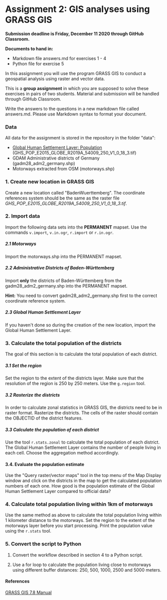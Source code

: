 # Assignment 2: GIS analyses using GRASS GIS

**Submission deadline is Friday, December 11 2020 through GitHub Classroom.**

**Documents to hand in:**

* Markdown file answers.md for exercises 1 - 4
* Python file for exercise 5

In this assignment you will use the program GRASS GIS to conduct a geospatial analysis using raster and vector data. 

This is a **group assignment** in which you are supposed to solve these exercises in pairs of two students. Material and submission will be handled through GitHub Classroom. 

Write the answers to the questions in a new markdown file called answers.md. Please use Markdown syntax to format your document.  

### Data

All data for the assignment is stored in the repository in the folder "data":

* [Global Human Settlement Layer: Population](https://ghsl.jrc.ec.europa.eu/ghs_pop2019.php) (GHS\_POP\_E2015\_GLOBE\_R2019A\_54009\_250\_V1\_0\_18\_3.tif)
* GDAM Administrative districts of Germany (gadm28\_adm2\_germany.shp)
* Motorways extracted from OSM (motorways.shp)

### 1. Create new location in GRASS GIS

Create a new location called "BadenWuerttemberg". The coordinate references system should be the same as the raster file *GHS\_POP\_E2015\_GLOBE\_R2019A\_54009\_250\_V1\_0\_18\_3.tif*. 

### 2. Import data

Import the following data sets into the **PERMANENT** mapset. Use the commands `v.import`, `v.in.ogr`, `r.import` or `r.in.ogr`.

##### 2.1 Motorways 

Import the motorways.shp into the PERMANENT mapset. 

##### 2.2 Administrative Districts of Baden-Württemberg

Import **only** the districts of Baden-Württemberg from the gadm28\_adm2\_germany.shp into the PERMANENT mapset.

**Hint:** You need to convert gadm28\_adm2\_germany.shp first to the correct coordinate reference system. 

##### 2.3 Global Human Settlement Layer

If you haven't done so during the creation of the new location, import the Global Human Settlement Layer. 

### 3. Calculate the total population of the districts

The goal of this section is to calculate the total population of each district. 

##### 3.1 Set the region

Set the region to the extent of the districts layer. Make sure that the resolution of the region is 250 by 250 meters. Use the `g.region` tool. 

##### 3.2 Rasterize the districts

In order to calculate zonal statistics in GRASS GIS, the districts need to be in raster format. Rasterize the districts. The cells of the raster should contain the OBJECTID of the district features. 

##### 3.3 Calculate the population of each district 

Use the tool `r.stats.zonal` to calculate the total population of each district. The Global Human Settlement Layer contains the number of people living in each cell. Choose the aggregation method accordingly. 

#### 3.4. Evaluate the population estimate 

Use the "Query raster/vector maps" tool in the top menu of the Map Display window and click on the districts in the map to get the calculated population numbers of each one. How good is the population estimate of the Global Human Settlement Layer compared to official data?   


### 4. Calculate total population living within 1km of motorways 

Use the same method as above to calculate the total population living within 1 kilometer distance to the motorways. Set the region to the extent of the motorways layer before you start processing. Print the population value using the `r.stats` tool. 

### 5. Convert the script to Python 

1. Convert the workflow described in section 4 to a Python script. 

2. Use a for loop to calculate the population living close to motorways using different buffer distances: 250, 500, 1000, 2500 and 5000 meters.


#### References

[GRASS GIS 7.8 Manual](https://grass.osgeo.org/grass78/manuals/index.html/)  
